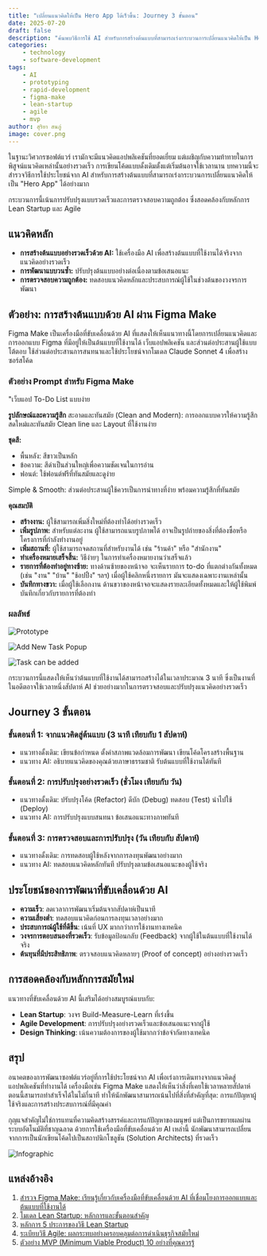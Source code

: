 ```yaml
---
title: "เปลี่ยนแนวคิดให้เป็น Hero App ได้เร็วขึ้น: Journey 3 ขั้นตอน"
date: 2025-07-20
draft: false
description: "ค้นพบวิธีการใช้ AI สำหรับการสร้างต้นแบบที่สามารถเร่งกระบวนการเปลี่ยนแนวคิดให้เป็น Hero App ได้อย่างมาก เรียนรู้การพัฒนาแบบรวดเร็ว การตรวจสอบความถูกต้อง และการพัฒนาที่ขับเคลื่อนด้วย AI พร้อมตัวอย่างจริง"
categories: 
    - technology
    - software-development
tags:
    - AI
    - prototyping
    - rapid-development
    - figma-make
    - lean-startup
    - agile
    - mvp
author: สุริยา สนภู่
image: cover.png
---
```


ในฐานะวิศวกรซอฟต์แวร์ เรามักจะมีแนวคิดแอปพลิเคชันที่ยอดเยี่ยม แต่เผชิญกับความท้าทายในการพิสูจน์แนวคิดเหล่านั้นอย่างรวดเร็ว การเขียนโค้ดแบบดั้งเดิมตั้งแต่เริ่มต้นอาจใช้เวลานาน บทความนี้จะสำรวจวิธีการใช้ประโยชน์จาก AI สำหรับการสร้างต้นแบบที่สามารถเร่งกระบวนการเปลี่ยนแนวคิดให้เป็น "Hero App" ได้อย่างมาก

กระบวนการนี้เน้นการปรับปรุงแบบรวดเร็วและการตรวจสอบความถูกต้อง ซึ่งสอดคล้องกับหลักการ Lean Startup และ Agile

## แนวคิดหลัก
- **การสร้างต้นแบบอย่างรวดเร็วด้วย AI:** ใช้เครื่องมือ AI เพื่อสร้างต้นแบบที่ใช้งานได้จริงจากแนวคิดอย่างรวดเร็ว
- **การพัฒนาแบบวนซ้ำ:** ปรับปรุงต้นแบบอย่างต่อเนื่องตามข้อเสนอแนะ
- **การตรวจสอบความถูกต้อง:** ทดสอบแนวคิดหลักและประสบการณ์ผู้ใช้ในช่วงต้นของวงจรการพัฒนา

## ตัวอย่าง: การสร้างต้นแบบด้วย AI ผ่าน Figma Make

Figma Make เป็นเครื่องมือที่ขับเคลื่อนด้วย AI ที่แสดงให้เห็นแนวทางนี้โดยการเปลี่ยนแนวคิดและการออกแบบ Figma ที่มีอยู่ให้เป็นต้นแบบที่ใช้งานได้ เว็บแอปพลิเคชัน และส่วนต่อประสานผู้ใช้แบบโต้ตอบ ใช้ส่วนต่อประสานการสนทนาและใช้ประโยชน์จากโมเดล Claude Sonnet 4 เพื่อสร้างซอร์สโค้ด

### ตัวอย่าง Prompt สำหรับ Figma Make

"เว็บแอป To-Do List แบบง่าย

**รูปลักษณ์และความรู้สึก**
สะอาดและทันสมัย (Clean and Modern): การออกแบบควรให้ความรู้สึกสดใหม่และทันสมัย Clean line และ Layout ที่ใช้งานง่าย

**ชุดสี:**
- พื้นหลัง: สีขาวเป็นหลัก
- ข้อความ: สีดำเป็นส่วนใหญ่เพื่อความชัดเจนในการอ่าน
- ฟอนต์: ใช้ฟอนต์ฟรีที่ทันสมัยและดูง่าย

Simple & Smooth: ส่วนต่อประสานผู้ใช้ควรเป็นการนำทางที่ง่าย พร้อมความรู้สึกที่ทันสมัย

**คุณสมบัติ**
- **สร้างงาน:** ผู้ใช้สามารถเพิ่มสิ่งใหม่ที่ต้องทำได้อย่างรวดเร็ว
- **เพิ่มรูปภาพ:** สำหรับแต่ละงาน ผู้ใช้สามารถแนบรูปภาพได้ อาจเป็นรูปถ่ายของสิ่งที่ต้องซื้อหรือโครงการที่กำลังทำงานอยู่
- **เพิ่มสถานที่:** ผู้ใช้สามารถจดสถานที่สำหรับงานได้ เช่น "ร้านค้า" หรือ "สำนักงาน"
- **ทำเครื่องหมายเสร็จสิ้น:** วิธีง่ายๆ ในการทำเครื่องหมายงานว่าเสร็จแล้ว
- **รายการที่ต้องทำอยู่ทางซ้าย:** ทางด้านซ้ายของหน้าจอ จะเห็นรายการ to-do ที่แตกต่างกันทั้งหมด (เช่น "งาน" "บ้าน" "ช้อปปิ้ง" ฯลฯ) เมื่อผู้ใช้คลิกหนึ่งรายการ มันจะแสดงเฉพาะงานเหล่านั้น
- **บันทึกทางขวา:** เมื่อผู้ใช้เลือกงาน ด้านขวาของหน้าจอจะแสดงรายละเอียดทั้งหมดและให้ผู้ใช้พิมพ์บันทึกเกี่ยวกับรายการที่ต้องทำ

### ผลลัพธ์

![Prototype](00-code-gen.png)

![Add New Task Popup](01-add-task.png)

![Task can be added](02-prototype.png)

กระบวนการนี้แสดงให้เห็นว่าต้นแบบที่ใช้งานได้สามารถสร้างได้ในเวลาประมาณ 3 นาที ซึ่งเป็นงานที่ในอดีตอาจใช้เวลาหนึ่งสัปดาห์ AI ช่วยอย่างมากในการตรวจสอบและปรับปรุงแนวคิดอย่างรวดเร็ว

## Journey 3 ขั้นตอน

### ขั้นตอนที่ 1: จากแนวคิดสู่ต้นแบบ (3 นาที เทียบกับ 1 สัปดาห์)
- แนวทางดั้งเดิม: เขียนข้อกำหนด ตั้งค่าสภาพแวดล้อมการพัฒนา เขียนโค้ดโครงสร้างพื้นฐาน
- แนวทาง AI: อธิบายแนวคิดของคุณด้วยภาษาธรรมชาติ รับต้นแบบที่ใช้งานได้ทันที

### ขั้นตอนที่ 2: การปรับปรุงอย่างรวดเร็ว (ชั่วโมง เทียบกับ วัน)
- แนวทางดั้งเดิม: ปรับปรุงโค้ด (Refactor) ดีบัก (Debug) ทดสอบ (Test) นำไปใช้ (Deploy)
- แนวทาง AI: การปรับปรุงแบบสนทนา ข้อเสนอแนะทางภาพทันที

### ขั้นตอนที่ 3: การตรวจสอบและการปรับปรุง (วัน เทียบกับ สัปดาห์)
- แนวทางดั้งเดิม: การทดสอบผู้ใช้หลังจากการลงทุนพัฒนาอย่างมาก
- แนวทาง AI: ทดสอบแนวคิดหลักทันที ปรับปรุงตามข้อเสนอแนะของผู้ใช้จริง

## ประโยชน์ของการพัฒนาที่ขับเคลื่อนด้วย AI

- **ความเร็ว**: ลดเวลาการพัฒนาเริ่มต้นจากสัปดาห์เป็นนาที
- **ความเสี่ยงต่ำ**: ทดสอบแนวคิดก่อนการลงทุนเวลาอย่างมาก
- **ประสบการณ์ผู้ใช้ที่ดีขึ้น**: เน้นที่ UX มากกว่าการใช้งานทางเทคนิค
- **วงจรการตอบสนองที่รวดเร็ว**: รับข้อมูลป้อนกลับ (Feedback) จากผู้ใช้ในต้นแบบที่ใช้งานได้จริง
- **ต้นทุนที่มีประสิทธิภาพ**: ตรวจสอบแนวคิดหลายๆ (Proof of concept) อย่างอย่างรวดเร็ว

## การสอดคล้องกับหลักการสมัยใหม่

แนวทางที่ขับเคลื่อนด้วย AI นี้เสริมได้อย่างสมบูรณ์แบบกับ:

- **Lean Startup**: วงจร Build-Measure-Learn ที่เร่งขึ้น
- **Agile Development**: การปรับปรุงอย่างรวดเร็วและข้อเสนอแนะจากผู้ใช้
- **Design Thinking**: เน้นความต้องการของผู้ใช้มากกว่าข้อจำกัดทางเทคนิค

## สรุป

อนาคตของการพัฒนาซอฟต์แวร์อยู่ที่การใช้ประโยชน์จาก AI เพื่อเร่งการเดินทางจากแนวคิดสู่แอปพลิเคชันที่ทำงานได้ เครื่องมือเช่น Figma Make แสดงให้เห็นว่าสิ่งที่เคยใช้เวลาหลายสัปดาห์ตอนนี้สามารถทำสำเร็จได้ในไม่กี่นาที ทำให้นักพัฒนาสามารถเน้นไปที่สิ่งที่สำคัญที่สุด: การแก้ปัญหาผู้ใช้จริงและการสร้างประสบการณ์ที่มีคุณค่า

กุญแจสำคัญไม่ใช่การแทนที่ความคิดสร้างสรรค์และการแก้ปัญหาของมนุษย์ แต่เป็นการขยายผลผ่านระบบอัตโนมัติที่ชาญฉลาด ด้วยการใช้เครื่องมือที่ขับเคลื่อนด้วย AI เหล่านี้ นักพัฒนาสามารถเปลี่ยนจากการเป็นนักเขียนโค้ดไปเป็นสถาปนิกโซลูชัน (Solution Architects) ที่รวดเร็ว

![Infographic](infographic.png)

## แหล่งอ้างอิง

1. [สำรวจ Figma Make: เรียนรู้เกี่ยวกับเครื่องมือที่ขับเคลื่อนด้วย AI ที่เชื่อมโยงการออกแบบและต้นแบบที่ใช้งานได้](https://help.figma.com/hc/en-us/articles/31304412302231-Explore-Figma-Make#h_01JTEHMXV40EAX57KXX54CH431)
2. [โมเดล Lean Startup: หลักการและขั้นตอนสำคัญ](https://www.shopify.com/blog/lean-startup-model)
3. [หลักการ 5 ประการของวิธี Lean Startup](https://vizologi.com/key-principles-of-lean-startup-method/?lang=es)
4. [ระเบียบวิธี Agile: ผลกระทบอย่างครอบคลุมต่อการดำเนินธุรกิจสมัยใหม่](https://www.researchgate.net/publication/377979833_Agile_Methodology_A_Comprehensive_Impact_on_Modern_Business_Operations)
5. [ตัวอย่าง MVP (Minimum Viable Product) 10 อย่างที่คุณควรรู้](https://www.netsolutions.com/hub/minimum-viable-product/examples/)